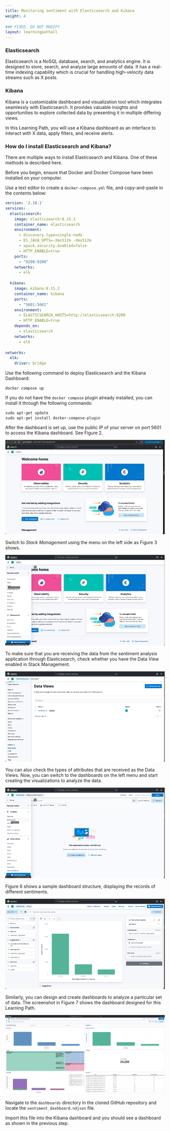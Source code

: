 ```yaml
---
title: Monitoring sentiment with Elasticsearch and Kibana
weight: 4

### FIXED, DO NOT MODIFY
layout: learningpathall
---
```


### Elasticsearch

Elasticsearch is a NoSQL database, search, and analytics engine. It is designed to store, search, and analyze large amounts of data. It has a real-time indexing capability which is crucial for handling high-velocity data streams such as X posts. 

### Kibana

Kibana is a customizable dashboard and visualization tool which integrates seamlessly with Elasticsearch. It provides valuable insights and opportunities to explore collected data by presenting it in multiple differing views. 

In this Learning Path, you will use a Kibana dashboard as an interface to interact with X data, apply filters, and receive alerts. 

### How do I install Elasticsearch and Kibana?

There are multiple ways to install Elasticsearch and Kibana. One of these methods is described here.

Before you begin, ensure that Docker and Docker Compose have been installed on your computer. 

Use a text editor to create a `docker-compose.yml` file, and copy-and-paste in the contents below:

```yml
version: '2.18.1'
services:
  elasticsearch:
    image: elasticsearch:8.15.2
    container_name: elasticsearch
    environment:
      - discovery.type=single-node
      - ES_JAVA_OPTS=-Xms512m -Xmx512m
      - xpack.security.enabled=false
      - HTTP_ENABLE=true
    ports:
      - "9200:9200"
    networks:
      - elk

  kibana:
    image: kibana:8.15.2
    container_name: kibana
    ports:
      - "5601:5601"
    environment:
      - ELASTICSEARCH_HOSTS=http://elasticsearch:9200
      - HTTP_ENABLE=true
    depends_on:
      - elasticsearch
    networks:
      - elk

networks:
  elk:
    driver: bridge
```

Use the following command to deploy Elasticsearch and the Kibana Dashboard:

```console
docker compose up
```
If you do not have the `docker compose` plugin already installed, you can install it through the following commands:

```Note
sudo apt-get update
sudo apt-get install docker-compose-plugin
```

After the dashboard is set up, use the public IP of your server on port 5601 to access the Kibana dashboard. See Figure 2.

![kibana #center](_images/kibana.png "Figure 2: Kibana Dashboard Setup.")

Switch to *Stack Management* using the menu on the left side as Figure 3 shows.

![kibana-data #center](_images/Kibana-data.png "Figure 3: Switch to Stack Management.")

To make sure that you are receiving the data from the sentiment analysis application through Elasticsearch, check whether you have the Data View enabled in Stack Management.

![kibana-sentiment #center](_images/Kibana-sentiment.png "Figure 4: Create and Manage Data Views.")

You can also check the types of attributes that are received as the Data Views. Now, you can switch to the dashboards on the left menu and start creating the visualizations to analyze the data.

![kibana-dashboard1 #center](_images/Kibana-dashboard1.png "Figure 5: Dashboards on Left Menu." )

Figure 6 shows a sample dashboard structure, displaying the records of different sentiments.

![kibana-dashboard2 #center](_images/Kibana-dashboard2.png "Figure 6: Sample Dashboard Structure." )

Similarly, you can design and create dashboards to analyze a particular set of data. The screenshot in Figure 7 shows the dashboard designed for this Learning Path.

![kibana-dashboard3 #center](_images/Kibana-dashboard3.png "Figure 7: Dashboard for this Learning Path.")

Navigate to the `dashboards` directory in the cloned GitHub repository and locate the  `sentiment_dashboard.ndjson` file. 

Import this file into the Kibana dashboard and you should see a dashboard as shown in the previous step.